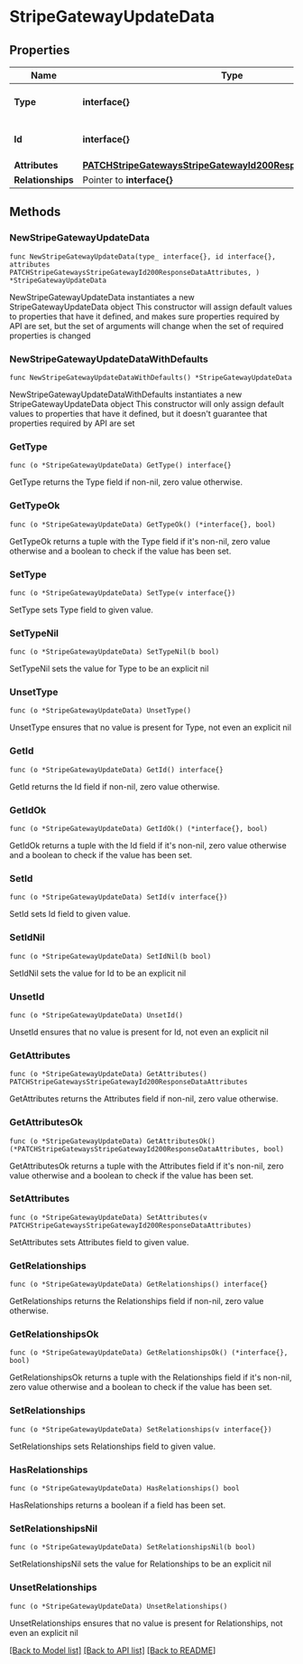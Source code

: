 # StripeGatewayUpdateData

## Properties

Name | Type | Description | Notes
------------ | ------------- | ------------- | -------------
**Type** | **interface{}** | The resource&#39;s type | 
**Id** | **interface{}** | The resource&#39;s id | 
**Attributes** | [**PATCHStripeGatewaysStripeGatewayId200ResponseDataAttributes**](PATCHStripeGatewaysStripeGatewayId200ResponseDataAttributes.md) |  | 
**Relationships** | Pointer to **interface{}** |  | [optional] 

## Methods

### NewStripeGatewayUpdateData

`func NewStripeGatewayUpdateData(type_ interface{}, id interface{}, attributes PATCHStripeGatewaysStripeGatewayId200ResponseDataAttributes, ) *StripeGatewayUpdateData`

NewStripeGatewayUpdateData instantiates a new StripeGatewayUpdateData object
This constructor will assign default values to properties that have it defined,
and makes sure properties required by API are set, but the set of arguments
will change when the set of required properties is changed

### NewStripeGatewayUpdateDataWithDefaults

`func NewStripeGatewayUpdateDataWithDefaults() *StripeGatewayUpdateData`

NewStripeGatewayUpdateDataWithDefaults instantiates a new StripeGatewayUpdateData object
This constructor will only assign default values to properties that have it defined,
but it doesn't guarantee that properties required by API are set

### GetType

`func (o *StripeGatewayUpdateData) GetType() interface{}`

GetType returns the Type field if non-nil, zero value otherwise.

### GetTypeOk

`func (o *StripeGatewayUpdateData) GetTypeOk() (*interface{}, bool)`

GetTypeOk returns a tuple with the Type field if it's non-nil, zero value otherwise
and a boolean to check if the value has been set.

### SetType

`func (o *StripeGatewayUpdateData) SetType(v interface{})`

SetType sets Type field to given value.


### SetTypeNil

`func (o *StripeGatewayUpdateData) SetTypeNil(b bool)`

 SetTypeNil sets the value for Type to be an explicit nil

### UnsetType
`func (o *StripeGatewayUpdateData) UnsetType()`

UnsetType ensures that no value is present for Type, not even an explicit nil
### GetId

`func (o *StripeGatewayUpdateData) GetId() interface{}`

GetId returns the Id field if non-nil, zero value otherwise.

### GetIdOk

`func (o *StripeGatewayUpdateData) GetIdOk() (*interface{}, bool)`

GetIdOk returns a tuple with the Id field if it's non-nil, zero value otherwise
and a boolean to check if the value has been set.

### SetId

`func (o *StripeGatewayUpdateData) SetId(v interface{})`

SetId sets Id field to given value.


### SetIdNil

`func (o *StripeGatewayUpdateData) SetIdNil(b bool)`

 SetIdNil sets the value for Id to be an explicit nil

### UnsetId
`func (o *StripeGatewayUpdateData) UnsetId()`

UnsetId ensures that no value is present for Id, not even an explicit nil
### GetAttributes

`func (o *StripeGatewayUpdateData) GetAttributes() PATCHStripeGatewaysStripeGatewayId200ResponseDataAttributes`

GetAttributes returns the Attributes field if non-nil, zero value otherwise.

### GetAttributesOk

`func (o *StripeGatewayUpdateData) GetAttributesOk() (*PATCHStripeGatewaysStripeGatewayId200ResponseDataAttributes, bool)`

GetAttributesOk returns a tuple with the Attributes field if it's non-nil, zero value otherwise
and a boolean to check if the value has been set.

### SetAttributes

`func (o *StripeGatewayUpdateData) SetAttributes(v PATCHStripeGatewaysStripeGatewayId200ResponseDataAttributes)`

SetAttributes sets Attributes field to given value.


### GetRelationships

`func (o *StripeGatewayUpdateData) GetRelationships() interface{}`

GetRelationships returns the Relationships field if non-nil, zero value otherwise.

### GetRelationshipsOk

`func (o *StripeGatewayUpdateData) GetRelationshipsOk() (*interface{}, bool)`

GetRelationshipsOk returns a tuple with the Relationships field if it's non-nil, zero value otherwise
and a boolean to check if the value has been set.

### SetRelationships

`func (o *StripeGatewayUpdateData) SetRelationships(v interface{})`

SetRelationships sets Relationships field to given value.

### HasRelationships

`func (o *StripeGatewayUpdateData) HasRelationships() bool`

HasRelationships returns a boolean if a field has been set.

### SetRelationshipsNil

`func (o *StripeGatewayUpdateData) SetRelationshipsNil(b bool)`

 SetRelationshipsNil sets the value for Relationships to be an explicit nil

### UnsetRelationships
`func (o *StripeGatewayUpdateData) UnsetRelationships()`

UnsetRelationships ensures that no value is present for Relationships, not even an explicit nil

[[Back to Model list]](../README.md#documentation-for-models) [[Back to API list]](../README.md#documentation-for-api-endpoints) [[Back to README]](../README.md)


